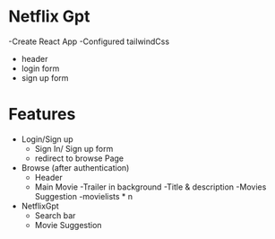 # Netflix Gpt

-Create React App
-Configured tailwindCss

- header
- login form
- sign up form

# Features

- Login/Sign up
  - Sign In/ Sign up form
  - redirect to browse Page
- Browse (after authentication)
  - Header
  - Main Movie
    -Trailer in background
    -Title & description
    -Movies Suggestion
    -movielists \* n
- NetflixGpt
  - Search bar
  - Movie Suggestion
